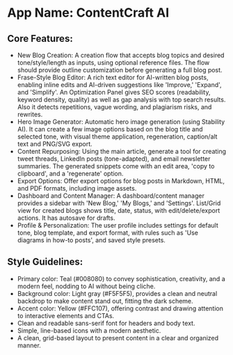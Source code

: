 # **App Name**: ContentCraft AI

## Core Features:

- New Blog Creation: A creation flow that accepts blog topics and desired tone/style/length as inputs, using optional reference files. The flow should provide outline customization before generating a full blog post.
- Frase-Style Blog Editor: A rich text editor for AI-written blog posts, enabling inline edits and AI-driven suggestions like 'Improve,' 'Expand', and 'Simplify'. An Optimization Panel gives SEO scores (readability, keyword density, quality) as well as gap analysis with top search results. Also it detects repetitions, vague wording, and plagiarism risks, and rewrites.
- Hero Image Generator: Automatic hero image generation (using Stability AI). It can create a few image options based on the blog title and selected tone, with visual theme application, regeneration, caption/alt text and PNG/SVG export.
- Content Repurposing: Using the main article, generate a tool for creating tweet threads, LinkedIn posts (tone-adapted), and email newsletter summaries. The generated snippets come with an edit area, 'copy to clipboard', and a 'regenerate' option.
- Export Options: Offer export options for blog posts in Markdown, HTML, and PDF formats, including image assets.
- Dashboard and Content Manager: A dashboard/content manager provides a sidebar with 'New Blog,' 'My Blogs,' and 'Settings'. List/Grid view for created blogs shows title, date, status, with edit/delete/export actions. It has autosave for drafts.
- Profile & Personalization: The user profile includes settings for default tone, blog template, and export format, with rules such as 'Use diagrams in how-to posts', and saved style presets.

## Style Guidelines:

- Primary color: Teal (#008080) to convey sophistication, creativity, and a modern feel, nodding to AI without being cliche.
- Background color: Light gray (#F5F5F5), provides a clean and neutral backdrop to make content stand out, fitting the dark scheme.
- Accent color: Yellow (#FFC107), offering contrast and drawing attention to interactive elements and CTAs.
- Clean and readable sans-serif font for headers and body text.
- Simple, line-based icons with a modern aesthetic.
- A clean, grid-based layout to present content in a clear and organized manner.